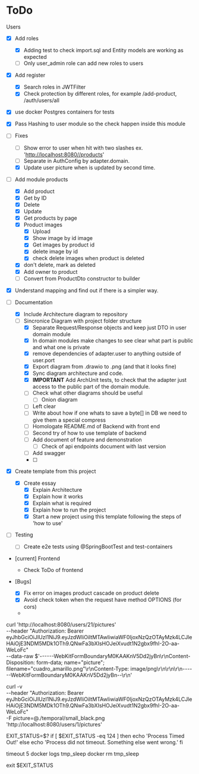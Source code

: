 # ToDo

Users

- [X] Add roles
  - [X] Adding test to check import.sql and Entity models are working as expected
  - [ ] Only user_admin role can add new roles to users

- [X] Add register
  - [X] Search roles in JWTFilter
  - [X] Check protection by different roles, for example /add-product, /auth/users/all

- [X] use docker Postgres containers for tests

- [X] Pass Hashing to user module so the check happen inside this module

- [ ] Fixes
  - [ ] Show error to user when hit with two slashes ex. '<http://localhost:8080//products>'
  - [ ] Separate in AuthConfig by adapter.domain.
  - [X] Update user picture when is updated by second time.

- [ ] Add module products
  - [X] Add product
  - [X] Get by ID
  - [X] Delete
  - [X] Update
  - [X] Get products by page
  - [X] Product images
    - [X] Upload
    - [X] Show image by id image
    - [X] Get images by product id
    - [X] delete image by id
    - [X] check delete images when product is deleted
  - [X] don't delete, mark as deleted
  - [X] Add owner to product
  - [ ] Convert from ProductDto constructor to builder

- [X] Understand mapping and find out if there is a simpler way.

- [ ] Documentation
  - [X] Include Architecture diagram to repository
  - [ ] Sincronice Diagram with project folder structure
    - [X] Separate Request/Response objects and keep just DTO in user domain module
    - [X] In domain modules make changes to see clear what part is public and what one is private
    - [X] remove dependencies of adapter.user to anything outside of user.port
    - [X] Export diagram from .drawio to .png (and that it looks fine)
    - [X] Sync diagram architecture and code.
    - [X] **IMPORTANT** Add ArchUnit tests, to check that the adapter just
          access to the public part of the domain module.
    - [ ] Check what other diagrams should be useful
      - [ ] Onion diagram
    - [ ] Left clear
    - [ ] Write about how if one whats to save a byte[] in DB we need to give them a special compress
    - [ ] Homologate README.md of Backend with front end
    - [ ] Second try of how to use template of backend
    - [ ] Add document of feature and demonstration
      - [ ] Check of api endpoints document with last version
    - [ ] Add swagger
    - [ ]

- [X] Create template from this project
  - [X] Create essay
    - [X] Explain Architecture
    - [X] Explain how it works
    - [X] Explain what is required
    - [X] Explain how to run the project
    - [X] Start a new project using this template following the steps of 'how to use'

- [ ] Testing
  - [ ] Create e2e tests using @SpringBootTest and test-containers

- [current] Frontend
  - Check ToDo of frontend

- [Bugs]
  - [X] Fix error on images product cascade on product delete
  - [X] Avoid check token when the request have method OPTIONS (for cors)
  - 

curl 'http://localhost:8080/users/21/pictures' \
  --header "Authorization: Bearer eyJhbGciOiJIUzI1NiJ9.eyJzdWIiOiItMTAwIiwiaWF0IjoxNzQzOTAyMzk4LCJleHAiOjE3NDM5MDk1OTh9.QNwFa3bXIsHOJeiXvudt1N2gbx9fhI-2O-aa-WeLoFc" \
  --data-raw $'------WebKitFormBoundaryM0KAAKnV5Dd2jyBn\r\nContent-Disposition: form-data; name="picture"; filename="cuadro_amarillo.png"\r\nContent-Type: image/png\r\n\r\n\r\n------WebKitFormBoundaryM0KAAKnV5Dd2jyBn--\r\n'


curl -v \
  --header "Authorization: Bearer eyJhbGciOiJIUzI1NiJ9.eyJzdWIiOiItMTAwIiwiaWF0IjoxNzQzOTAyMzk4LCJleHAiOjE3NDM5MDk1OTh9.QNwFa3bXIsHOJeiXvudt1N2gbx9fhI-2O-aa-WeLoFc" \
  -F picture=@./temporal/small_black.png  \
  'http://localhost:8080/users/1/pictures'












EXIT_STATUS=$?
if [ $EXIT_STATUS -eq 124 ]
    then
        echo 'Process Timed Out!'
    else
        echo 'Process did not timeout. Something else went wrong.'
fi

timeout 5 docker logs tmp_sleep
docker rm tmp_sleep

exit $EXIT_STATUS

